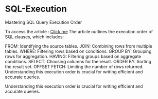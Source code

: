 # SQL-Execution
Mastering SQL Query Execution Order

To access the article : [Click me](https://medium.com/@sushi0144/mastering-sql-query-processing-ee02c4d34768)
The article outlines the execution order of SQL clauses, which includes:

FROM: Identifying the source tables.
JOIN: Combining rows from multiple tables.
WHERE: Filtering rows based on conditions.
GROUP BY: Grouping rows for aggregation.
HAVING: Filtering groups based on aggregate conditions.
SELECT: Choosing columns for the result.
ORDER BY: Sorting the result set.
OFFSET FETCH: Limiting the number of rows returned.
Understanding this execution order is crucial for writing efficient and accurate queries.

Understanding this execution order is crucial for writing efficient and accurate queries.

